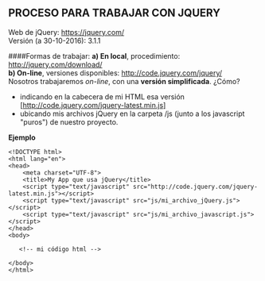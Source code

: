 ## PROCESO PARA TRABAJAR CON JQUERY
Web de jQuery: https://jquery.com/  
Versión (a 30-10-2016): 3.1.1

####Formas de trabajar:
**a) En local**, procedimiento: http://jquery.com/download/  
**b) On-line**, versiones disponibles: http://code.jquery.com/jquery/  
Nosotros trabajaremos *on-line*, con una **versión simplificada**. ¿Cómo?
- indicando en la cabecera de mi HTML esa versión [http://code.jquery.com/jquery-latest.min.js]
- ubicando mis archivos jQuery en la carpeta /js (junto a los javascript "puros") de nuestro proyecto.

**Ejemplo**
```[HTML]
<!DOCTYPE html>
<html lang="en">
<head>
    <meta charset="UTF-8">
    <title>My App que usa jQuery</title>
    <script type="text/javascript" src="http://code.jquery.com/jquery-latest.min.js"></script>
    <script type="text/javascript" src="js/mi_archivo_jQuery.js"></script>
    <script type="text/javascript" src="js/mi_archivo_javascript.js"></script>
</head>
<body>
   
   <!-- mi código html -->
   
</body>
</html>
```